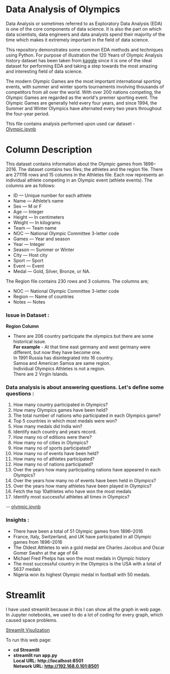 # Data Analysis of Olympics
Data Analysis or sometimes referred to as Exploratory Data Analysis (EDA) is one of the core components of data science. It is also the part on which data scientists, data engineers and data analysts spend their majority of the time which makes it extremely important in the field of data science.

This repository demonstrates some common EDA methods and techniques using Python. For purpose of illustration the 120 Years of Olympic Analysis history dataset has been taken from [kaggle](https://www.kaggle.com/datasets/heesoo37/120-years-of-olympic-history-athletes-and-results) since it is one of the ideal dataset for performing EDA and taking a step towards the most amazing and interesting field of data science. <br/>


The modern Olympic Games are the most important international sporting events, with summer and winter sports tournaments involving thousands of competitors from all over the world.
With over 200 nations competing, the Olympic Games are regarded as the world's premier sporting event. The Olympic Games are generally held every four years, and since 1994, the Summer and Winter Olympics have alternated every two years throughout the four-year period.

This file contains analysis performed upon used car dataset - [Olympic.ipynb](https://github.com/Uqbaahmad/Olympics-Analysis/blob/main/Analysis/olympics.ipynb)

# Column Description 
This dataset contains information about the Olympic games from 1896–2016. The dataset contains two files; the athletes and the region file.
There are 271116 rows and 15 columns in the Athletes file. Each row represents an individual athlete competing in an Olympic event (athlete events). The columns are as follows:
* ID — Unique number for each athlete
* Name — Athlete’s name
* Sex — M or F
* Age — Integer
* Height — In centimeters
* Weight — In kilograms
* Team — Team name
* NOC — National Olympic Committee 3-letter code
* Games — Year and season
* Year — Integer
* Season — Summer or Winter
* City — Host city
* Sport — Sport
* Event — Event
* Medal — Gold, Silver, Bronze, or NA.

The Region file contains 230 rows and 3 columns. The columns are;

* NOC — National Olympic Committee 3-letter code
* Region — Name of countries
* Notes — Notes

### Issue in Dataset :
**Region Column**
* There are 206 country participate the olympics but there are some historical issue.<br/>
**For example** - At that time east germany and west germany were different, but now they have become one.<br/>
                  In 1991 Russia has disintegrated into 16 country.<br/>
   Samoa and American Samoa are same region.<br/>
   Individual Olympics Athletes is not a region. <br/>
   There are 2 Virgin Islands.
    

### Data analysis is about answering questions. Let's define some questions :
1. How many country participated in Olympics?
2. How many Olympics games have been held?
3. The total number of nations who participated in each Olympics game?
4. Top 5 countries in which most medals were won?
5. How many medals did India win?
6. Identify each country and years record.
7. How many no of editions were there?
8. How many no of cities in Olympics?
9. How many no of sports participated?
10. How many no of events have been held?
11. How many no of athletes participated?
12. How many no of nations participated?
13. Over the years how many participating nations have appeared in each Olympics?
14. Over the years how many no of events have been held in Olympics?
15. Over the years how many athletes have been played in Olympics?
16. Fetch the top 10athletes who have won the most medals
17. Identify most successful athletes all times in Olympics?

-- [olympic.ipynb](https://github.com/Uqbaahmad/Olympics-Analysis/blob/main/Analysis/olympics.ipynb)


### Insights : 
* There have been a total of 51 Olympic games from 1896–2016
* France, Italy, Switzerland, and UK have participated in all Olympic games from 1896–2016
* The Oldest Athletes to win a gold medal are Charles Jacobus and Oscar Gomer Swahn at the age of 64
* Michael Fred Phelps has won the most medals in Olympic history
* The most successful country in the Olympics is the USA with a total of 5637 medals
* Nigeria won its highest Olympic medal in football with 50 medals.

# Streamlit
I have used streamlit because in this I can show all the graph in web page. In Jupyter notebooks, we used to do a lot of coding for every graph, which caused space problems.

[Streamlit Visulization](https://github.com/Uqbaahmad/Olympics-Analysis/tree/main/Streamlit)

To run this web page: <br/>

* **cd Streamlit** <br/>
* **streamlit run app.py** <br/>
  **Local URL: http://localhost:8501  <br/>
  Network URL: http://192.168.0.101:8501**
